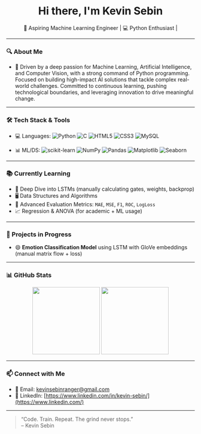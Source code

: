 <h1 align="center">Hi there, I'm Kevin Sebin</h1>

<p align="center">
  🚀 Aspiring Machine Learning Engineer | 💻 Python Enthusiast |
</p>

---

### 🔍 About Me

- 🎯 Driven by a deep passion for Machine Learning, Artificial Intelligence, and Computer Vision, with a strong command of Python programming. Focused on building high-impact AI solutions that tackle complex real-world challenges. Committed to continuous learning, pushing technological boundaries, and leveraging innovation to drive meaningful change.

---

### 🛠️ Tech Stack & Tools

- 💻 Languages:
![Python](https://img.shields.io/badge/Python-FFD43B?style=for-the-badge&logo=python&logoColor=blue)
![C](https://img.shields.io/badge/C-00599C?style=for-the-badge&logo=c&logoColor=white)
![HTML5](https://img.shields.io/badge/HTML5-E34F26?style=for-the-badge&logo=html5&logoColor=white)
![CSS3](https://img.shields.io/badge/CSS3-1572B6?style=for-the-badge&logo=css3&logoColor=white)
![MySQL](https://img.shields.io/badge/SQL-4479A1?style=for-the-badge&logo=mysql&logoColor=white)

- 📊 ML/DS:
![scikit-learn](https://img.shields.io/badge/scikit--learn-F7931E?style=for-the-badge&logo=scikit-learn&logoColor=white)
![NumPy](https://img.shields.io/badge/NumPy-013243?style=for-the-badge&logo=numpy&logoColor=white)
![Pandas](https://img.shields.io/badge/Pandas-150458?style=for-the-badge&logo=pandas&logoColor=white)
![Matplotlib](https://img.shields.io/badge/Matplotlib-11557C?style=for-the-badge&logo=matplotlib&logoColor=white)
![Seaborn](https://img.shields.io/badge/Seaborn-2D3E50?style=for-the-badge&logo=python&logoColor=white)


---

### 📚 Currently Learning

- 📌 Deep Dive into LSTMs (manually calculating gates, weights, backprop)
- 🖥️ Data Structures and Algorithms
- 🧮 Advanced Evaluation Metrics: `MAE`, `MSE`, `F1`, `ROC`, `LogLoss`
- 📈 Regression & ANOVA (for academic + ML usage)

---

### 🧪 Projects in Progress

- 😄 **Emotion Classification Model** using LSTM with GloVe embeddings (manual matrix flow + loss)

---

### 📊 GitHub Stats

<p align="center">
  <img src="https://github-readme-stats.vercel.app/api?username=kevinsebin&show_icons=true&theme=radical" height="180" />
  <img src="https://github-readme-stats.vercel.app/api/top-langs/?username=kevinsebin&layout=compact&theme=radical" height="180" />
</p>

---

### 📫 Connect with Me

- 📧 Email: kevinsebinranger@gmail.com
- 📝 LinkedIn: [https://www.linkedin.com/in/kevin-sebin/](https://www.linkedin.com/)

---

> “Code. Train. Repeat. The grind never stops.”  
> – Kevin Sebin


